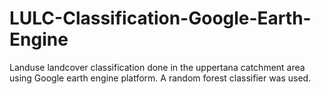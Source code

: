 # LULC-Classification-Google-Earth-Engine
Landuse landcover classification done in the uppertana catchment area using Google earth engine platform.
A random forest classifier was used.
